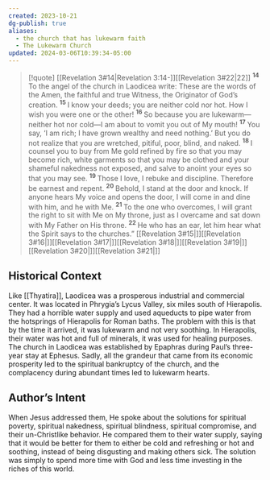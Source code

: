 ```yaml
---
created: 2023-10-21
dg-publish: true
aliases:
  - the church that has lukewarm faith
  - The Lukewarm Church
updated: 2024-03-06T10:39:34-05:00
---
```

> [!quote] [[Revelation 3#14|Revelation 3:14-]][[Revelation 3#22|22]]
> <sup>**14** </sup>To the angel of the church in Laodicea write: These are the words of the Amen, the faithful and true Witness, the Originator of God’s creation. <sup>**15** </sup>I know your deeds; you are neither cold nor hot. How I wish you were one or the other! <sup>**16** </sup>So because you are lukewarm—neither hot nor cold—I am about to vomit you out of My mouth! <sup>**17** </sup>You say, ‘I am rich; I have grown wealthy and need nothing.’ But you do not realize that you are wretched, pitiful, poor, blind, and naked. <sup>**18** </sup>I counsel you to buy from Me gold refined by fire so that you may become rich, white garments so that you may be clothed and your shameful nakedness not exposed, and salve to anoint your eyes so that you may see. <sup>**19** </sup>Those I love, I rebuke and discipline. Therefore be earnest and repent. <sup>**20** </sup>Behold, I stand at the door and knock. If anyone hears My voice and opens the door, I will come in and dine with him, and he with Me. <sup>**21** </sup>To the one who overcomes, I will grant the right to sit with Me on My throne, just as I overcame and sat down with My Father on His throne. <sup>**22** </sup>He who has an ear, let him hear what the Spirit says to the churches.” [[Revelation 3#15|]][[Revelation 3#16|]][[Revelation 3#17|]][[Revelation 3#18|]][[Revelation 3#19|]][[Revelation 3#20|]][[Revelation 3#21|]]

## Historical Context

Like [[Thyatira]], Laodicea was a prosperous industrial and commercial center. It was located in Phrygia’s Lycus Valley, six miles south of Hierapolis. They had a horrible water supply and used aqueducts to pipe water from the hotsprings of Hierapolis for Roman baths. The problem with this is that by the time it arrived, it was lukewarm and not very soothing. In Hierapolis, their water was hot and full of minerals, it was used for healing purposes. The church in Laodicea was established by Epaphras during Paul’s three-year stay at Ephesus. Sadly, all the grandeur that came from its economic prosperity led to the spiritual bankruptcy of the church, and the complacency during abundant times led to lukewarm hearts. 

## Author’s Intent

When Jesus addressed them, He spoke about the solutions for spiritual poverty, spiritual nakedness, spiritual blindness, spiritual compromise, and their un-Christlike behavior. He compared them to their water supply, saying that it would be better for them to either be cold and refreshing or hot and soothing, instead of being disgusting and making others sick. The solution was simply to spend more time with God and less time investing in the riches of this world.